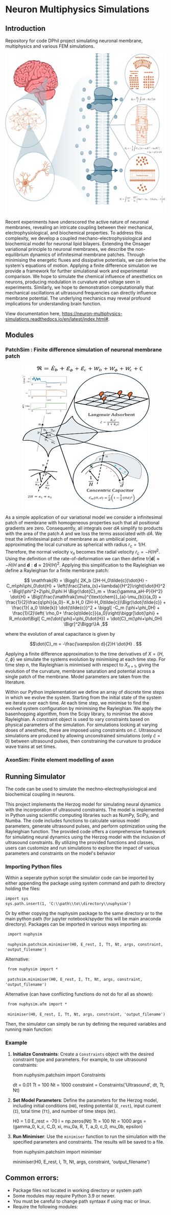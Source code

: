 # Neuron Multiphysics Simulations

## Introduction
Repository for code DPhil project simulating neuronal membrane, multiphysics and various FEM simulations. 


<p align="center">
   <img width="700" height="500" src="https://github.com/Joshua-Giblin-Burnham/Neuron-Multiphysics-Simulations/blob/main/docs/_figures/Nuphysim.png">
</p>


Recent experiments have underscored the active nature of neuronal membranes, revealing an intricate coupling between their mechanical, electrophysiological, and biochemical properties. To address this complexity, we develop a coupled mechano-electrophysiological and biochemical model for neuronal lipid bilayers. Extending the Onsager variational principle to neuronal membranes, we describe the non-equilibrium dynamics of infinitesimal membrane patches. Through minimising the energetic fluxes and dissipative potentials, we can derive the system's equations of motion. Applying a finite difference simulation we provide a framework for further simulational work and experimental comparison. We hope to simulate the chemical influence of anesthetics on neurons, producing modulation in curvature and voltage seen in experiments. Similarly, we hope to demonstration computationally that mechanical oscillations at ultrasound frequencies can directly influence membrane potential. The underlying mechanics may reveal profound implications for understanding brain function.

View documentation here,  https://neuron-multiphysics-simulations.readthedocs.io/en/latest/index.html#.

## Modules

### PatchSim : Finite difference simulation of neuronal membrane patch

<p align="center">
   <img width="400" height="450" src="https://github.com/Joshua-Giblin-Burnham/Neuron-Multiphysics-Simulations/blob/main/docs/_figures/PatchSim.png">
</p>


As a simple application of our variational model we consider a infinitesimal patch of membrane with homogeneous properties such that all positional gradients are zero. Consequently, all integrals over $dA$ simplify to products with the area of the patch $A$ and we loss the terms associated with $d\dot{A}$. We treat the infinitesimal patch of membrane as an umbilical point, approximating the local curvature as spherical with radius $r_c = 1/H$. Therefore, the normal velocity $v_n$ becomes the radial velocity $\dot{r}_c = -\dot{H}/H^2$. Using the definition of the rate-of-deformation we can then define $\text{tr}|\boldsymbol{d}| \approx -\dot{H}/H$ and $\boldsymbol{d}:\boldsymbol{d}\approx 2(\dot{H}/H)^2$. Applying this simplification to the Rayleighian we define a Rayleighian for a finite membrane patch:  


$$ \mathfrak{R} = \Biggl\{ 2K_b (2H-H_0\tilde{c})\dot{H} - C_m\phi\phi_0\dot{H}  + \left(\frac{2\eta_{s}+\lambda}{H^2}\right)\dot{H}^2 - \Bigl(\phi^2+2\phi_0\phi H \Bigr)\dot{C}_m + \frac{\gamma_aH-P}{H^2} \dot{H} + \Bigl(\frac{\mathfrak{\mu}^{\text{chem}}_{a}-\mu_{b}}{a_0} + \frac{1}{2}\frac{q\phi}{a_0}- K_b H_0 (2H-H_0\tilde{c})\Bigr)\dot{\tilde{c}} + \frac{1}{ a_0 \tilde{k}} \dot{\tilde{c}}^2 + \biggl[ -C_m (\phi+\phi_0H) + \frac{1}{2}\left( \rho_0+ \frac{q\tilde{c}}{a_0}\right)\biggr]\dot{\phi} + R_m\cdot\Bigl[ C_m(\dot{\phi}+\phi_0\dot{H}) + \dot{C}_m(\phi+\phi_0H) \Bigr]^2\Biggr\}A  ,$$

where the evolution of areal capacitance is given by

$$\dot{C}_m  = -\frac{\varepsilon d}{2}H \dot{H} . $$

Applying a finite difference approximation to the time derivatives of $X = \{H,\tilde{c},\phi\}$ we simulate the systems evolution by minimising at each time step. For time step n, the Rayleighian is minimised with respect to $X_{n+1}$, giving the evolution of the curvature, membrane saturation and potential across a single patch of the membrane. Model parameters are taken from the literature.

Within our Python implementation we define an array of discrete time steps in which we evolve the system. Starting from the initial state of the system we iterate over each time. At each time step, we minimise to find the evolved system configuration by minimising the Rayleighian. We apply the basenhopping algorithm, from the Scipy library, to minimise the above Rayleighian. A constraint object is used to vary constraints based on physical parameters of the simulation. For simulations looking at varying doses of anesthetic, these are imposed using constraints on $\tilde{c}$. Ultrasound simulations are produced by allowing unconstrained simulations (only $\tilde{c}=0$) between ultrasound pulses, then constraining the curvature to produce wave trains at set times.

### AxonSim: Finite element modelling of axon 






## Running Simulator
The code can be used to simulate the mechno-electrophysiological and biochemical coupling in neurons. 

This project implements the Herzog model for simulating neural dynamics with the incorporation of ultrasound constraints. The model is implemented in Python using 
scientific computing libraries such as NumPy, SciPy, and Numba. The code includes functions to calculate various model parameters, generate ultrasound pulses, and 
perform optimization using the Rayleighian function. The provided code offers a comprehensive framework for simulating neural dynamics using the Herzog model with the inclusion of ultrasound constraints. 
By utilizing the provided functions and classes, users can customize and run simulations to explore the impact of various parameters and constraints on the 
model's behavior




### Importing Python files
Within a seperate python script the simulator code can be imported by either appending the package using system command and path to directory holding the files:

    import sys
    sys.path.insert(1, 'C:\\path\\to\\directory\\nuphysim') 
    
Or by either copying the nuphysim package to the same directory or to the main python path (for jupyter notebook/spyder this will be main anaconda directory). Packages can be imported in various ways importing as:

     import nuphysim

     nuphysim.patchsim.minimiser(H0, E_rest, I, Tt, Nt, args, constraint, 'output_filename')


Alternative:

     from nuphysim import *

     patchsim.minimiser(H0, E_rest, I, Tt, Nt, args, constraint, 'output_filename')

Alternative (can have conflicting functions do not do for all as shown):

     from nuphysim.afm import *
     
     minimiser(H0, E_rest, I, Tt, Nt, args, constraint, 'output_filename')

Then, the simulator can simply be run by defining the required variables and running main function:


### Example

1. **Initialize Constraints**:
   Create a `Constraints` object with the desired constraint type and parameters. For example, to use ultrasound constraints:

      from nuphysim.patchsim import Constraints

      dt = 0.01
      Tt = 100
      Nt = 1000
      constraint = Constraints('Ultrasound', dt, Tt, Nt)

2. **Set Model Parameters**:
   Define the parameters for the Herzog model, including initial conditions (`H0`), resting potential (`E_rest`), input current (`I`), total time (`Tt`), and number of time steps (`Nt`).

      H0 = 1.0
      E_rest = -70
      I = np.zeros(Nt)
      Tt = 100
      Nt = 1000
      args = (gamma_0, k_c, C_D, xi, mu_0a, R, T, a_0, c_0, mu_0b, epsilon)

3. **Run Minimiser**:
   Use the `minimiser` function to run the simulation with the specified parameters and constraints. The results will be saved to a file.

      from nuphysim.patchsim import minimiser

      minimiser(H0, E_rest, I, Tt, Nt, args, constraint, 'output_filename')


## Common errors:
- Package files not located in working directory or system path
- Some modules may require Python 3.9 or newer. 
- You must be careful to change path syntaax if using mac or linux.
- Require the following modules: 

